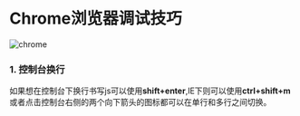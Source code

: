 # Chrome浏览器调试技巧
![chrome](http://7xrv9g.com1.z0.glb.clouddn.com/chrome.jpg)
### 1. 控制台换行
如果想在控制台下换行书写js可以使用**shift+enter**,IE下则可以使用**ctrl+shift+m**或者点击控制台右侧的两个向下箭头的图标都可以在单行和多行之间切换。